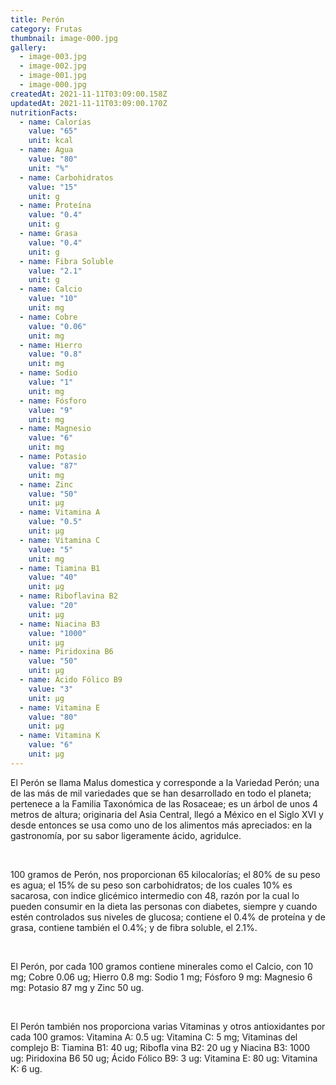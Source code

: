 ```yaml
---
title: Perón
category: Frutas
thumbnail: image-000.jpg
gallery:
  - image-003.jpg
  - image-002.jpg
  - image-001.jpg
  - image-000.jpg
createdAt: 2021-11-11T03:09:00.158Z
updatedAt: 2021-11-11T03:09:00.170Z
nutritionFacts:
  - name: Calorías
    value: "65"
    unit: kcal
  - name: Agua
    value: "80"
    unit: "%"
  - name: Carbohidratos
    value: "15"
    unit: g
  - name: Proteína
    value: "0.4"
    unit: g
  - name: Grasa
    value: "0.4"
    unit: g
  - name: Fibra Soluble
    value: "2.1"
    unit: g
  - name: Calcio
    value: "10"
    unit: mg
  - name: Cobre
    value: "0.06"
    unit: mg
  - name: Hierro
    value: "0.8"
    unit: mg
  - name: Sodio
    value: "1"
    unit: mg
  - name: Fósforo
    value: "9"
    unit: mg
  - name: Magnesio
    value: "6"
    unit: mg
  - name: Potasio
    value: "87"
    unit: mg
  - name: Zinc
    value: "50"
    unit: µg
  - name: Vitamina A
    value: "0.5"
    unit: µg
  - name: Vitamina C
    value: "5"
    unit: mg
  - name: Tiamina B1
    value: "40"
    unit: µg
  - name: Riboflavina B2
    value: "20"
    unit: µg
  - name: Niacina B3
    value: "1000"
    unit: µg
  - name: Piridoxina B6
    value: "50"
    unit: µg
  - name: Ácido Fólico B9
    value: "3"
    unit: µg
  - name: Vitamina E
    value: "80"
    unit: µg
  - name: Vitamina K
    value: "6"
    unit: µg
---
```

El Perón se llama Malus domestica y corresponde a la Variedad Perón; una de las más de mil variedades que se han desarrollado en todo el planeta; pertenece a la Familia Taxonómica de las Rosaceae; es un árbol de unos 4 metros de altura; originaria del Asia Central, llegó a México en el Siglo XVI y desde entonces se usa como uno de los alimentos más apreciados: en la gastronomía, por su sabor ligeramente ácido, agridulce.

<br/>

100 gramos de Perón, nos proporcionan 65 kilocalorías; el 80% de su peso es agua; el 15% de su peso son carbohidratos; de los cuales 10% es sacarosa, con indice glicémico intermedio con 48, razón por la cual lo pueden consumir en la dieta las personas con diabetes, siempre y cuando estén controlados sus niveles de glucosa; contiene el 0.4% de proteína y de grasa, contiene también el 0.4%; y de fibra soluble, el 2.1%.

<br/>

El Perón, por cada 100 gramos contiene minerales como el Calcio, con 10 mg; Cobre 0.06 ug; Hierro 0.8 mg: Sodio 1 mg; Fósforo 9 mg: Magnesio 6 mg: Potasio 87 mg y Zinc 50 ug.

<br/>

El Perón también nos proporciona varias Vitaminas y otros antioxidantes por cada 100 gramos: Vitamina A: 0.5 ug: Vitamina C: 5 mg; Vitaminas del complejo B: Tiamina B1: 40 ug; Ribofla vina B2: 20 ug y Niacina B3: 1000 ug: Piridoxina B6 50 ug; Ácido Fólico B9: 3 ug: Vitamina E: 80 ug: Vitamina K: 6 ug.